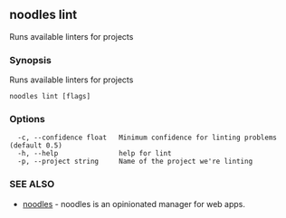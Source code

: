 ## noodles lint

Runs available linters for projects

### Synopsis


Runs available linters for projects

```
noodles lint [flags]
```

### Options

```
  -c, --confidence float   Minimum confidence for linting problems (default 0.5)
  -h, --help               help for lint
  -p, --project string     Name of the project we're linting
```

### SEE ALSO
* [noodles](noodles.md)	 - noodles is an opinionated manager for web apps.

